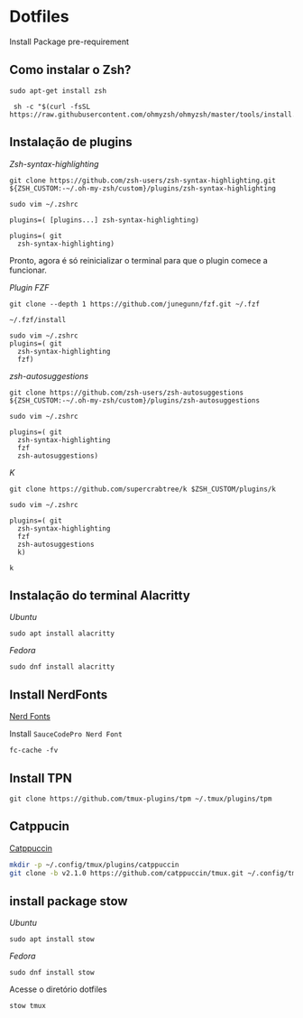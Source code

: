 # Dotfiles


Install Package pre-requirement

## Como instalar o Zsh?

```
sudo apt-get install zsh 
```

```
 sh -c "$(curl -fsSL https://raw.githubusercontent.com/ohmyzsh/ohmyzsh/master/tools/install.sh)"
```

## Instalação de plugins

*Zsh-syntax-highlighting*

```
git clone https://github.com/zsh-users/zsh-syntax-highlighting.git ${ZSH_CUSTOM:-~/.oh-my-zsh/custom}/plugins/zsh-syntax-highlighting
```

```
sudo vim ~/.zshrc
```

```
plugins=( [plugins...] zsh-syntax-highlighting)
```

```
plugins=( git
  zsh-syntax-highlighting)
```
Pronto, agora é só reinicializar o terminal para que o plugin comece a funcionar.

*Plugin FZF*

```
git clone --depth 1 https://github.com/junegunn/fzf.git ~/.fzf
```

```
~/.fzf/install
```

```
sudo vim ~/.zshrc
plugins=( git
  zsh-syntax-highlighting
  fzf)
```

*zsh-autosuggestions*

```
git clone https://github.com/zsh-users/zsh-autosuggestions ${ZSH_CUSTOM:-~/.oh-my-zsh/custom}/plugins/zsh-autosuggestions
```

```
sudo vim ~/.zshrc
```

```
plugins=( git
  zsh-syntax-highlighting
  fzf
  zsh-autosuggestions)
```

*K*

```
git clone https://github.com/supercrabtree/k $ZSH_CUSTOM/plugins/k
```

```
sudo vim ~/.zshrc
```

```
plugins=( git
  zsh-syntax-highlighting
  fzf
  zsh-autosuggestions
  k)
```

```
k
```

## Instalação do terminal Alacritty

*Ubuntu*
```
sudo apt install alacritty
```

*Fedora*
```
sudo dnf install alacritty
```

## Install NerdFonts

[Nerd Fonts](https://www.nerdfonts.com/font-downloads)

Install `SauceCodePro Nerd Font`

```
fc-cache -fv
```

## Install TPN

```
git clone https://github.com/tmux-plugins/tpm ~/.tmux/plugins/tpm
```

## Catppucin

[Catppuccin](https://github.com/catppuccin/tmux)


```bash
mkdir -p ~/.config/tmux/plugins/catppuccin
git clone -b v2.1.0 https://github.com/catppuccin/tmux.git ~/.config/tmux/plugins/catppuccin/tmux
```

## install package stow

*Ubuntu*
```
sudo apt install stow
```

*Fedora*
```
sudo dnf install stow
```

Acesse o diretório dotfiles

```
stow tmux
